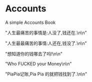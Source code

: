 # Accounts
A simple Accounts Book

"人生最痛苦的事情是:人没了,钱还在.\n\n"

"人生最最痛苦的事情:人还在,钱没了.\n\n"

"想知道你的钱哪去了吗!\n\n"

"Who FUCKED your Money\n\n"

"PiaPia记账,Pia Pia 的就把钱找到了.\n\n"
